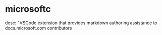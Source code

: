 # microsoftc
desc: "VSCode extension that provides markdown authoring assistance to docs.microsoft.com contributors
